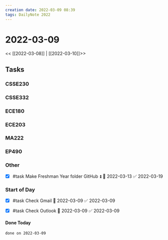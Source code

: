 ```yaml
---
creation date: 2022-03-09 08:39
tags: DailyNote 2022
---
```



# 2022-03-09

<< [[2022-03-08]] | [[2022-03-10]]>>

## Tasks

### CSSE230

### CSSE332

### ECE180

### ECE203

### MA222

### EP490

### Other
- [x] #task Make Freshman Year folder GitHub ⏫ 📅 2022-03-13 ✅ 2022-03-19

### Start of Day
- [x] #task Check Gmail 📅 2022-03-09 ✅ 2022-03-09
- [x] #task Check Outlook 📅 2022-03-09 ✅ 2022-03-09




#### Done Today

```tasks
done on 2022-03-09
```